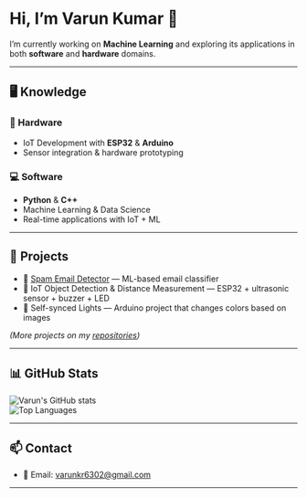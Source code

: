 # Hi, I’m Varun Kumar 👋  

I’m currently working on **Machine Learning** and exploring its applications in both **software** and **hardware** domains.  

---

## 🖥️ Knowledge  

### 🔧 Hardware  
- IoT Development with **ESP32** & **Arduino**  
- Sensor integration & hardware prototyping  

### 💻 Software  
- **Python** & **C++**  
- Machine Learning & Data Science  
- Real-time applications with IoT + ML  

---

## 🚀 Projects  

- 📧 [Spam Email Detector](https://github.com/yourusername/spam-email-detector) — ML-based email classifier  
- 🤖 IoT Object Detection & Distance Measurement — ESP32 + ultrasonic sensor + buzzer + LED  
- 🎨 Self-synced Lights — Arduino project that changes colors based on images  

*(More projects on my [repositories](https://github.com/yourusername?tab=repositories))*  

---

## 📊 GitHub Stats  

![Varun's GitHub stats](https://github-readme-stats.vercel.app/api?username=yourusername&show_icons=true&theme=default)  
![Top Languages](https://github-readme-stats.vercel.app/api/top-langs/?username=yourusername&layout=compact&theme=default)  

---

## 📫 Contact  
- 📧 Email: [varunkr6302@gmail.com](mailto:varunkr6302@gmail.com)  

---

